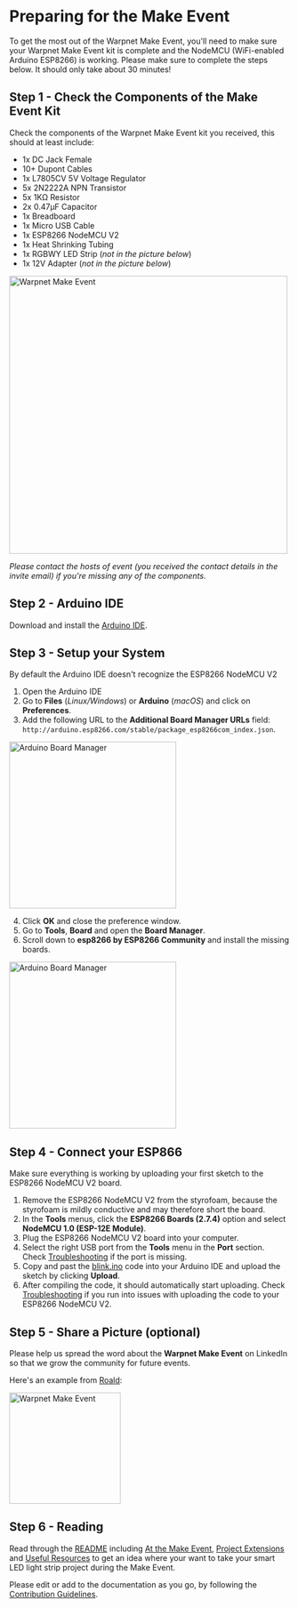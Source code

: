# Preparing for the Make Event

To get the most out of the Warpnet Make Event, you'll need to make sure your Warpnet Make Event kit is complete and the NodeMCU (WiFi-enabled Arduino ESP8266) is working. Please make sure to complete the steps below. It should only take about 30 minutes!

## Step 1 - Check the Components of the Make Event Kit

Check the components of the Warpnet Make Event kit you received, this should at least include:

- 1x DC Jack Female
- 10+ Dupont Cables
- 1x L7805CV 5V Voltage Regulator
- 5x 2N2222A NPN Transistor
- 5x 1KΩ Resistor
- 2x 0.47µF Capacitor
- 1x Breadboard
- 1x Micro USB Cable
- 1x ESP8266 NodeMCU V2
- 1x Heat Shrinking Tubing
- 1x RGBWY LED Strip (_not in the picture below_)
- 1x 12V Adapter (_not in the picture below_)

<img src="media/kit.jpg" alt="Warpnet Make Event" width="500"/>

_Please contact the hosts of event (you received the contact details in the invite email) if you're missing any of the components._


## Step 2 - Arduino IDE

Download and install the [Arduino IDE](https://www.arduino.cc/en/software).

## Step 3 - Setup your System

By default the Arduino IDE doesn't recognize the ESP8266 NodeMCU V2

1. Open the Arduino IDE
2. Go to **Files** (_Linux/Windows_) or **Arduino** (_macOS_) and click on **Preferences**.
3. Add the following URL to the **Additional Board Manager URLs** field: `http://arduino.esp8266.com/stable/package_esp8266com_index.json`.

<img src="media/arduino_board_manager.png" alt="Arduino Board Manager" width="300"/>

4. Click **OK** and close the preference window.
5. Go to **Tools**, **Board** and open the **Board Manager**.
6. Scroll down to **esp8266 by ESP8266 Community** and install the missing boards.

<img src="media/arduino_esp8266_board.png" alt="Arduino Board Manager" width="300"/>

## Step 4 - Connect your ESP866

Make sure everything is working by uploading your first sketch to the ESP8266 NodeMCU V2 board.

1. Remove the ESP8266 NodeMCU V2 from the styrofoam, because the styrofoam is mildly conductive and may therefore short the board.
1. In the **Tools** menus, click the **ESP8266 Boards (2.7.4)** option and select **NodeMCU 1.0 (ESP-12E Module)**.
1. Plug the ESP8266 NodeMCU V2 board into your computer.
1. Select the right USB port from the **Tools** menu in the **Port** section. Check [Troubleshooting](README.md#troubleshooting) if the port is missing.
1. Copy and past the [blink.ino](blink/blink.ino) code into your Arduino IDE and upload the sketch by clicking **Upload**.
1. After compiling the code, it should automatically start uploading. Check [Troubleshooting](README.md#troubleshooting) if you run into issues with uploading the code to your ESP8266 NodeMCU V2.

## Step 5 - Share a Picture (optional)

Please help us spread the word about the **Warpnet Make Event** on LinkedIn so that we grow the community for future events.

Here's an example from [Roald](https://www.linkedin.com/in/roaldnefs/):

<img src="media/linkedin.jpg" alt="Warpnet Make Event" width="200"/>

## Step 6 - Reading

Read through the [README](README.md) including [At the Make Event](README.md#at-the-make-event), [Project Extensions](README.md#project-extensions) and [Useful Resources](README.md#useful-resources) to get an idea where your want to take your smart LED light strip project during the Make Event.

Please edit or add to the documentation as you go, by following the [Contribution Guidelines](README.md#contributing).
